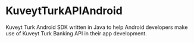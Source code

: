 # KuveytTurkAPIAndroid
Kuveyt Turk Android SDK written in Java to help Android developers make use of Kuveyt Turk Banking API  in their app development.
